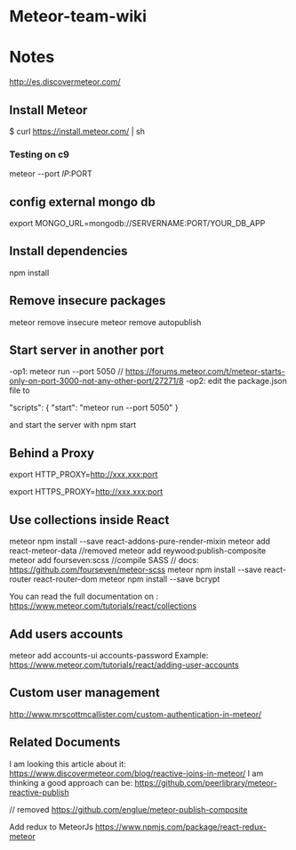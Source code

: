 # Meteor-team-wiki

# Notes
http://es.discovermeteor.com/

## Install Meteor
$ curl https://install.meteor.com/ | sh

### Testing on c9
meteor --port $IP:$PORT

## config external mongo db

export MONGO_URL=mongodb://SERVERNAME:PORT/YOUR_DB_APP

## Install dependencies

npm install

## Remove insecure packages

meteor remove insecure
meteor remove autopublish

## Start server in another port

-op1: meteor run --port 5050 // https://forums.meteor.com/t/meteor-starts-only-on-port-3000-not-any-other-port/27271/8
-op2: edit the package.json file to

  "scripts": {
    "start": "meteor run --port 5050"
  }

  and start the server with npm start

## Behind a Proxy

export HTTP_PROXY=http://xxx.xxx:port

export HTTPS_PROXY=http://xxx.xxx:port

## Use collections inside React

meteor npm install --save react-addons-pure-render-mixin
meteor add react-meteor-data
//removed meteor add reywood:publish-composite
meteor add fourseven:scss //compile SASS // docs: https://github.com/fourseven/meteor-scss
meteor npm install --save react-router react-router-dom
meteor npm install --save bcrypt

You can read the full documentation on : https://www.meteor.com/tutorials/react/collections

## Add users accounts

meteor add accounts-ui accounts-password
Example: https://www.meteor.com/tutorials/react/adding-user-accounts


## Custom user management

http://www.mrscottmcallister.com/custom-authentication-in-meteor/

## Related Documents
I am looking this article about it:
https://www.discovermeteor.com/blog/reactive-joins-in-meteor/
I am thinking a good approach can be:
https://github.com/peerlibrary/meteor-reactive-publish

// removed https://github.com/englue/meteor-publish-composite


Add redux to MeteorJs
https://www.npmjs.com/package/react-redux-meteor
